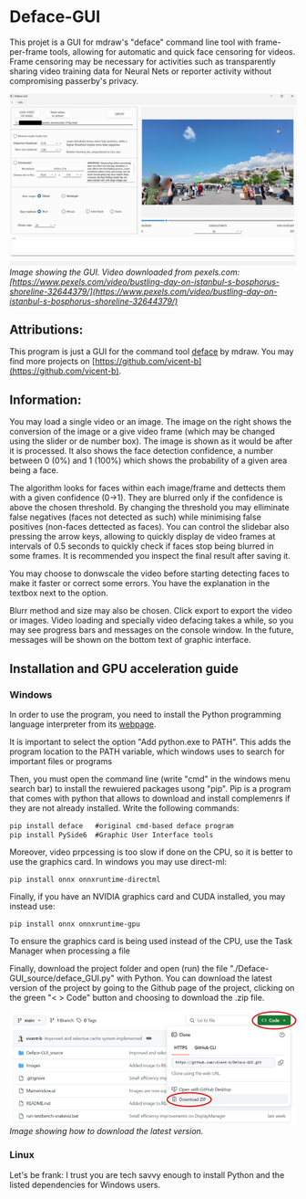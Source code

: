 # Deface-GUI
This projet is a GUI for mdraw's "deface" command line tool with frame-per-frame tools, allowing for automatic and quick face censoring for videos. Frame censoring may be necessary for activities such as transparently sharing video training data for Neural Nets or reporter activity without compromising passerby's privacy.

![GUI example image](Images/Usage_example.png)
*Image showing the GUI. Video downloaded from pexels.com: [https://www.pexels.com/video/bustling-day-on-istanbul-s-bosphorus-shoreline-32644379/](https://www.pexels.com/video/bustling-day-on-istanbul-s-bosphorus-shoreline-32644379/)*


## Attributions:
This program is just a GUI for the command tool [deface](https://github.com/ORB-HD/deface/) by mdraw. You may find more projects on [https://github.com/vicent-b](https://github.com/vicent-b).

## Information:
You may load a single video or an image. The image on the right shows the conversion of the image or a give video frame (which may be changed using the slider or de number box). The image is shown as it would be after it is processed. It also shows the face detection confidence, a number between 0 (0%) and 1 (100%) which shows the probability of a given area being a face.

The algorithm looks for faces within each image/frame and dettects them with a given confidence (0->1). They are blurred only if the confidence is above the chosen threshold. By changing the threshold you may elliminate false negatives (faces not detected as such) while minimising false positives (non-faces dettected as faces). You can control the slidebar also pressing the arrow keys, allowing to quickly display de video frames at intervals of 0.5 seconds to quickly check if faces stop being blurred in some frames. It is recommended you inspect the final result after saving it.

You may choose to donwscale the video before starting detecting faces to make it faster or correct some errors. You have the explanation in the textbox next to the option.

Blurr method and size may also be chosen. Click export to export the video or images. Video loading and specially video defacing takes a while, so you may see progress bars and messages on the console window. In the future, messages will be shown on the bottom text of graphic interface.


## Installation and GPU acceleration guide
### Windows
In order to use the program, you need to install the Python programming language interpreter from its [webpage](www.python.org). 

It is important to select the option "Add python.exe to PATH". This adds the program location to the PATH variable, which windows uses to search for important files or programs

Then, you must open the command line (write "cmd" in the windows menu search bar) to install the rewuiered packages usong "pip". Pip is a program that comes with python that allows to download and install complemenrs if they are not already installed. Write the following commands:

```console
pip install deface   #original cmd-based deface program
pip install PySide6  #Graphic User Interface tools
```

Moreover, video prpcessing is too slow if done on the CPU, so it is better to use the graphics card. In windows you may use direct-ml:

```console
pip install onnx onnxruntime-directml
```
Finally, if you have an NVIDIA graphics card and CUDA installed, you may instead use:

```console
pip install onnx onnxruntime-gpu
```

To ensure the graphics card is being used instead of the CPU, use the Task Manager when processing a file

Finally, download the project folder and open (run) the file "./Deface-GUI_source/deface_GUI.py" with Python. You can download the latest version of the project by going to the Github page of the project, clicking on the green "< > Code" button and choosing to download the .zip file.

![How to download latest version](Images/Download_latest_version.jpg)
*Image showing how to download the latest version.*

### Linux
Let's be frank: I trust you are tech savvy enough to install Python and the listed dependencies for Windows users.